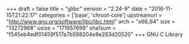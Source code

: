 +++
draft = false
title = "glibc"
version = "2.24-9"
date = "2016-11-15T21:22:17"
categories = ['base', 'chroot-core']
upstreamurl = "http://www.gnu.org/software/libc/libc.html"
arch = "x86_64"
size = "13272968"
usize = "171957699"
sha1sum = "f545eb4edf01459f517a7b598204e8e283d20520"
+++
GNU C Library